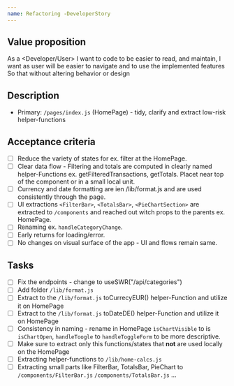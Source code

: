 ```yaml
---
name: Refactoring -DeveloperStory
---
```


## Value proposition

As a <Developer/User>
I want to <The HomePage> code to be easier to read, and maintain,
I want as user <The HomePage> will be easier to navigate and to use the implemented features 
So that <future changes are safer and fester> without altering behavior or design

## Description

- Primary: `/pages/index.js` (HomePage) - tidy, clarify and extract low-risk helper-functions

## Acceptance criteria

- [ ] Reduce the variety of states for ex. filter at the HomePage.
- [ ] Clear data flow - Filtering and totals are computed in clearly named helper-Functions ex. getFilteredTransactions, getTotals. Placet near top of the component or in a small local unit.
- [ ] Currency and date formatting are ien /lib/format.js and are used consistently through the page.
- [ ] UI extractions `<FilterBar>`, `<TotalsBar>`, `<PieChartSection>` are extracted to `/components` and reached out witch props to the parents ex. HomePage.
- [ ] Renaming ex. `handleCategoryChange`.
- [ ] Early returns for loading/error.
- [ ] No changes on visual surface of the app - UI and flows remain same.

## Tasks

- [ ] Fix the endpoints - change to useSWR("/api/categories")
- [ ] Add folder `/lib/format.js`
- [ ] Extract to the `/lib/format.js` toCurrecyEUR() helper-Function and utilize it on HomePage
- [ ] Extract to the `/lib/format.js` toDateDE() helper-Function and utilize it on HomePage
- [ ] Consistency in naming - rename in HomePage `ìsChartVisible` to is `isChartOpen`, `handleToogle` to `handleToggleForm` to be more descriptive.
- [ ] Make sure to extract only this functions/states that **not** are used locally on the HomePage
- [ ] Extracting helper-functions to `/lib/home-calcs.js`
- [ ] Extracting small parts like FilterBar, TotalsBar, PieChart to `/components/FilterBar.js` `/components/TotalsBar.js` ...
